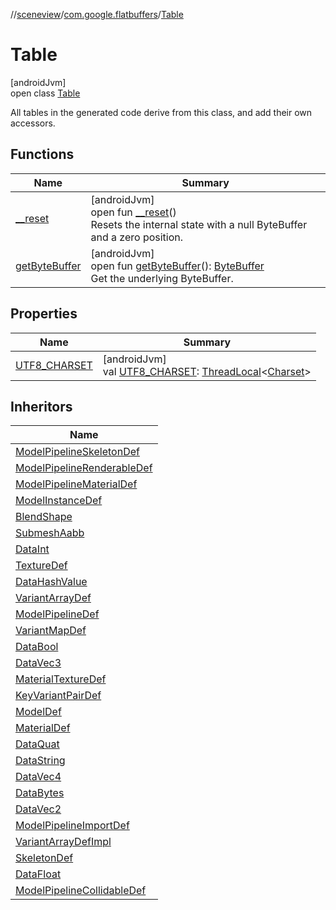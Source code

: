 //[sceneview](../../../index.md)/[com.google.flatbuffers](../index.md)/[Table](index.md)

# Table

[androidJvm]\
open class [Table](index.md)

All tables in the generated code derive from this class, and add their own accessors.

## Functions

| Name | Summary |
|---|---|
| [__reset](__reset.md) | [androidJvm]<br>open fun [__reset](__reset.md)()<br>Resets the internal state with a null ByteBuffer and a zero position. |
| [getByteBuffer](get-byte-buffer.md) | [androidJvm]<br>open fun [getByteBuffer](get-byte-buffer.md)(): [ByteBuffer](https://developer.android.com/reference/kotlin/java/nio/ByteBuffer.html)<br>Get the underlying ByteBuffer. |

## Properties

| Name | Summary |
|---|---|
| [UTF8_CHARSET](-u-t-f8_-c-h-a-r-s-e-t.md) | [androidJvm]<br>val [UTF8_CHARSET](-u-t-f8_-c-h-a-r-s-e-t.md): [ThreadLocal](https://developer.android.com/reference/kotlin/java/lang/ThreadLocal.html)&lt;[Charset](https://developer.android.com/reference/kotlin/java/nio/charset/Charset.html)&gt; |

## Inheritors

| Name |
|---|
| [ModelPipelineSkeletonDef](../../com.google.ar.sceneform.lullmodel/-model-pipeline-skeleton-def/index.md) |
| [ModelPipelineRenderableDef](../../com.google.ar.sceneform.lullmodel/-model-pipeline-renderable-def/index.md) |
| [ModelPipelineMaterialDef](../../com.google.ar.sceneform.lullmodel/-model-pipeline-material-def/index.md) |
| [ModelInstanceDef](../../com.google.ar.sceneform.lullmodel/-model-instance-def/index.md) |
| [BlendShape](../../com.google.ar.sceneform.lullmodel/-blend-shape/index.md) |
| [SubmeshAabb](../../com.google.ar.sceneform.lullmodel/-submesh-aabb/index.md) |
| [DataInt](../../com.google.ar.sceneform.lullmodel/-data-int/index.md) |
| [TextureDef](../../com.google.ar.sceneform.lullmodel/-texture-def/index.md) |
| [DataHashValue](../../com.google.ar.sceneform.lullmodel/-data-hash-value/index.md) |
| [VariantArrayDef](../../com.google.ar.sceneform.lullmodel/-variant-array-def/index.md) |
| [ModelPipelineDef](../../com.google.ar.sceneform.lullmodel/-model-pipeline-def/index.md) |
| [VariantMapDef](../../com.google.ar.sceneform.lullmodel/-variant-map-def/index.md) |
| [DataBool](../../com.google.ar.sceneform.lullmodel/-data-bool/index.md) |
| [DataVec3](../../com.google.ar.sceneform.lullmodel/-data-vec3/index.md) |
| [MaterialTextureDef](../../com.google.ar.sceneform.lullmodel/-material-texture-def/index.md) |
| [KeyVariantPairDef](../../com.google.ar.sceneform.lullmodel/-key-variant-pair-def/index.md) |
| [ModelDef](../../com.google.ar.sceneform.lullmodel/-model-def/index.md) |
| [MaterialDef](../../com.google.ar.sceneform.lullmodel/-material-def/index.md) |
| [DataQuat](../../com.google.ar.sceneform.lullmodel/-data-quat/index.md) |
| [DataString](../../com.google.ar.sceneform.lullmodel/-data-string/index.md) |
| [DataVec4](../../com.google.ar.sceneform.lullmodel/-data-vec4/index.md) |
| [DataBytes](../../com.google.ar.sceneform.lullmodel/-data-bytes/index.md) |
| [DataVec2](../../com.google.ar.sceneform.lullmodel/-data-vec2/index.md) |
| [ModelPipelineImportDef](../../com.google.ar.sceneform.lullmodel/-model-pipeline-import-def/index.md) |
| [VariantArrayDefImpl](../../com.google.ar.sceneform.lullmodel/-variant-array-def-impl/index.md) |
| [SkeletonDef](../../com.google.ar.sceneform.lullmodel/-skeleton-def/index.md) |
| [DataFloat](../../com.google.ar.sceneform.lullmodel/-data-float/index.md) |
| [ModelPipelineCollidableDef](../../com.google.ar.sceneform.lullmodel/-model-pipeline-collidable-def/index.md) |
